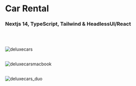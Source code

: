 <h1>Car Rental</h1>

<h3>Nextjs 14, TypeScript, Tailwind & HeadlessUI/React</h3><br /><br />

![deluxecars](https://github.com/Noud63/car_catalogue/assets/38325801/9c64849a-8141-4c47-b06a-c6b7479fff84)<br /><br />

![deluxecarsmacbook](https://github.com/Noud63/car_catalogue/assets/38325801/cfc8c8f8-4b74-455c-8264-9cc0e1c25977)<br /><br />

![deluxecars_duo](https://github.com/Noud63/car_catalogue/assets/38325801/4e16290c-8db5-43ee-bd10-a0a251366239)<br /><br />
